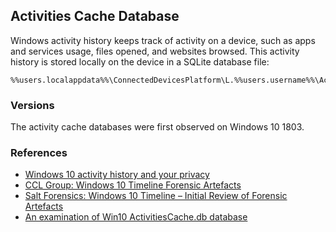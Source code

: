 ## Activities Cache Database

Windows activity history keeps track of activity on a device, such as apps and
services usage, files opened, and websites browsed. This activity history is
stored locally on the device in a SQLite database file:

```
%%users.localappdata%%\ConnectedDevicesPlatform\L.%%users.username%%\ActivitiesCache.db
```

### Versions

The activity cache databases were first observed on Windows 10 1803.

### References

* [Windows 10 activity history and your privacy](https://support.microsoft.com/en-us/help/4468227/windows-10-activity-history-and-your-privacy-microsoft-privacy)
* [CCL Group: Windows 10 Timeline Forensic Artefacts](https://cclgroupltd.com/2018/05/03/windows-10-timeline-forensic-artefacts/)
* [Salt Forensics: Windows 10 Timeline – Initial Review of Forensic Artefacts](https://salt4n6.com/2018/05/03/windows-10-timeline-forensic-artefacts/amp/)
* [An examination of Win10 ActivitiesCache.db database](https://kacos2000.github.io/WindowsTimeline/WindowsTimeline.pdf)
